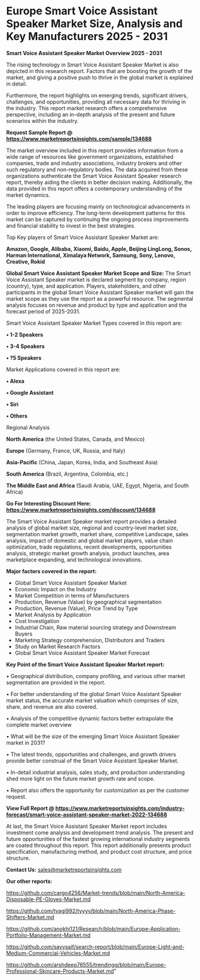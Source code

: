 # Europe Smart Voice Assistant Speaker Market Size, Analysis and Key Manufacturers 2025 - 2031

<Strong> Smart Voice Assistant Speaker Market Overview 2025 - 2031</strong>

The rising technology in Smart Voice Assistant Speaker Market is also depicted in this research report. Factors that are boosting the growth of the market, and giving a positive push to thrive in the global market is explained in detail.

Furthermore, the report highlights on emerging trends, significant drivers, challenges, and opportunities, providing all necessary data for thriving in the industry. This report market research offers a comprehensive perspective, including an in-depth analysis of the present and future scenarios within the industry.

<strong>Request Sample Report @ <a href=https://www.marketreportsinsights.com/sample/134688>https://www.marketreportsinsights.com/sample/134688</a></strong>

The market overview included in this report provides information from a wide range of resources like government organizations, established companies, trade and industry associations, industry brokers and other such regulatory and non-regulatory bodies. The data acquired from these organizations authenticate the Smart Voice Assistant Speaker research report, thereby aiding the clients in better decision making. Additionally, the data provided in this report offers a contemporary understanding of the market dynamics.

The leading players are focusing mainly on technological advancements in order to improve efficiency. The long-term development patterns for this market can be captured by continuing the ongoing process improvements and financial stability to invest in the best strategies.

Top Key players of Smart Voice Assistant Speaker Market are:

<strong>Amazon, Google, Alibaba, Xiaomi, Baidu, Apple, Beijing LingLong, Sonos, Harman International, Ximalaya Network, Samsung, Sony, Lenovo, Creative, Rokid</strong>

<strong><b>Global Smart Voice Assistant Speaker Market Scope and Size:</b></strong>
The Smart Voice Assistant Speaker market is declared segment by company, region (country), type, and application. Players, stakeholders, and other participants in the global Smart Voice Assistant Speaker market will gain the market scope as they use the report as a powerful resource. The segmental analysis focuses on revenue and product by type and application and the forecast period of 2025-2031.

Smart Voice Assistant Speaker Market Types covered in this report are:

<strong>• 1-2 Speakers

• 3-4 Speakers

• ?5 Speakers</strong>

Market Applications covered in this report are:

<strong>• Alexa

• Google Assistant

• Siri

• Others</strong> 

Regional Analysis

<strong>North America</strong> (the United States, Canada, and Mexico)

<strong>Europe</strong> (Germany, France, UK, Russia, and Italy)

<strong>Asia-Pacific</strong> (China, Japan, Korea, India, and Southeast Asia)

<strong>South America</strong> (Brazil, Argentina, Colombia, etc.)

<strong>The Middle East and Africa</strong> (Saudi Arabia, UAE, Egypt, Nigeria, and South Africa)

<strong>Go For Interesting Discount Here: <a href=https://www.marketreportsinsights.com/discount/134688>https://www.marketreportsinsights.com/discount/134688</a></strong>

The Smart Voice Assistant Speaker market report provides a detailed analysis of global market size, regional and country-level market size, segmentation market growth, market share, competitive Landscape, sales analysis, impact of domestic and global market players, value chain optimization, trade regulations, recent developments, opportunities analysis, strategic market growth analysis, product launches, area marketplace expanding, and technological innovations.

<strong><b>Major factors covered in the report:</b></strong>
<ul>
  <li>Global Smart Voice Assistant Speaker Market </li>
  <li>Economic Impact on the Industry</li>
  <li>Market Competition in terms of Manufacturers</li>
  <li>Production, Revenue (Value) by geographical segmentation</li>
  <li>Production, Revenue (Value), Price Trend by Type</li>
  <li>Market Analysis by Application</li>
  <li>Cost Investigation</li>
  <li>Industrial Chain, Raw material sourcing strategy and Downstream Buyers</li>
  <li>Marketing Strategy comprehension, Distributors and Traders</li>
  <li>Study on Market Research Factors</li>
  <li>Global Smart Voice Assistant Speaker Market Forecast</li>
</ul>

<strong><b>Key Point of the Smart Voice Assistant Speaker Market report:</b></strong>

• Geographical distribution, company profiling, and various other market segmentation are provided in the report.

• For better understanding of the global Smart Voice Assistant Speaker market status, the accurate market valuation which comprises of size, share, and revenue are also covered.

• Analysis of the competitive dynamic factors better extrapolate the complete market overview

• What will be the size of the emerging Smart Voice Assistant Speaker market in 2031?

• The latest trends, opportunities and challenges, and growth drivers provide better construal of the Smart Voice Assistant Speaker Market.

• In-detail industrial analysis, sales study, and production understanding shed more light on the future market growth rate and scope.

• Report also offers the opportunity for customization as per the customer request.

<strong><b>View Full Report @ <a href=https://www.marketreportsinsights.com/industry-forecast/smart-voice-assistant-speaker-market-2022-134688>https://www.marketreportsinsights.com/industry-forecast/smart-voice-assistant-speaker-market-2022-134688</a></b></strong>


At last, the Smart Voice Assistant Speaker Market report includes investment come analysis and development trend analysis. The present and future opportunities of the fastest growing international industry segments are coated throughout this report. This report additionally presents product specification, manufacturing method, and product cost structure, and price structure.

<strong>Contact Us:</strong>
sales@marketreportsinsights.com

<strong>Our other reports:</strong>

<a href=https://github.com/cargo4256/Market-trends/blob/main/North-America-Disposable-PE-Gloves-Market.md>https://github.com/cargo4256/Market-trends/blob/main/North-America-Disposable-PE-Gloves-Market.md</a>

<a href=https://github.com/tyagi992/tyyyy/blob/main/North-America-Phase-Shifters-Market.md>https://github.com/tyagi992/tyyyy/blob/main/North-America-Phase-Shifters-Market.md</a>

<a href=https://github.com/anokhi121/Research/blob/main/Europe-Application-Portfolio-Management-Market.md>https://github.com/anokhi121/Research/blob/main/Europe-Application-Portfolio-Management-Market.md</a>

<a href=https://github.com/sayysaif/search-report/blob/main/Europe-Light-and-Medium-Commercial-Vehicles-Market.md>https://github.com/sayysaif/search-report/blob/main/Europe-Light-and-Medium-Commercial-Vehicles-Market.md</a>

<a href=https://github.com/arshdeep76555/trendingg/blob/main/Europe-Professional-Skincare-Products-Market.md>https://github.com/arshdeep76555/trendingg/blob/main/Europe-Professional-Skincare-Products-Market.md</a>"
